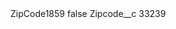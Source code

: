 <?xml version="1.0" encoding="UTF-8"?>
<CustomMetadata xmlns="http://soap.sforce.com/2006/04/metadata" xmlns:xsi="http://www.w3.org/2001/XMLSchema-instance" xmlns:xsd="http://www.w3.org/2001/XMLSchema">
    <label>ZipCode1859</label>
    <protected>false</protected>
    <values>
        <field>Zipcode__c</field>
        <value xsi:type="xsd:string">33239</value>
    </values>
</CustomMetadata>

